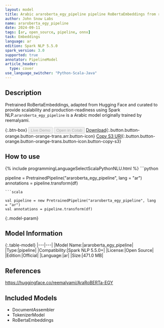 ```yaml
---
layout: model
title: Arabic araroberta_egy_pipeline pipeline RoBertaEmbeddings from reemalyami
author: John Snow Labs
name: araroberta_egy_pipeline
date: 2024-09-11
tags: [ar, open_source, pipeline, onnx]
task: Embeddings
language: ar
edition: Spark NLP 5.5.0
spark_version: 3.0
supported: true
annotator: PipelineModel
article_header:
  type: cover
use_language_switcher: "Python-Scala-Java"
---
```


## Description

Pretrained RoBertaEmbeddings, adapted from Hugging Face and curated to provide scalability and production-readiness using Spark NLP.`araroberta_egy_pipeline` is a Arabic model originally trained by reemalyami.

{:.btn-box}
<button class="button button-orange" disabled>Live Demo</button>
<button class="button button-orange" disabled>Open in Colab</button>
[Download](https://s3.amazonaws.com/auxdata.johnsnowlabs.com/public/models/araroberta_egy_pipeline_ar_5.5.0_3.0_1726024487892.zip){:.button.button-orange.button-orange-trans.arr.button-icon}
[Copy S3 URI](s3://auxdata.johnsnowlabs.com/public/models/araroberta_egy_pipeline_ar_5.5.0_3.0_1726024487892.zip){:.button.button-orange.button-orange-trans.button-icon.button-copy-s3}

## How to use



<div class="tabs-box" markdown="1">
{% include programmingLanguageSelectScalaPythonNLU.html %}
```python

pipeline = PretrainedPipeline("araroberta_egy_pipeline", lang = "ar")
annotations =  pipeline.transform(df)   

```
```scala

val pipeline = new PretrainedPipeline("araroberta_egy_pipeline", lang = "ar")
val annotations = pipeline.transform(df)

```
</div>

{:.model-param}
## Model Information

{:.table-model}
|---|---|
|Model Name:|araroberta_egy_pipeline|
|Type:|pipeline|
|Compatibility:|Spark NLP 5.5.0+|
|License:|Open Source|
|Edition:|Official|
|Language:|ar|
|Size:|471.0 MB|

## References

https://huggingface.co/reemalyami/AraRoBERTa-EGY

## Included Models

- DocumentAssembler
- TokenizerModel
- RoBertaEmbeddings